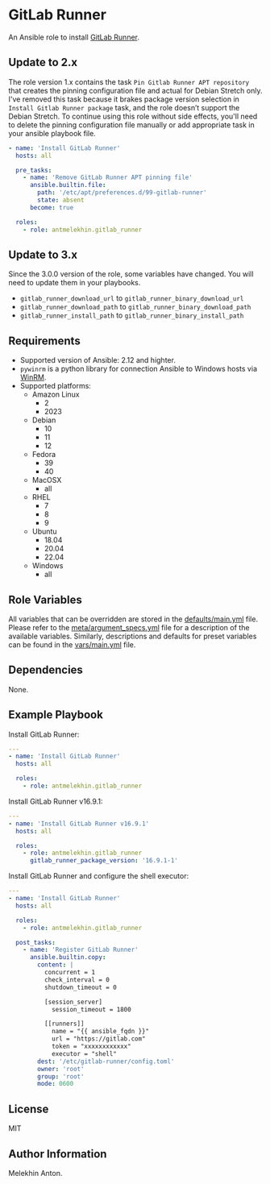 GitLab Runner
=============

An Ansible role to install [GitLab Runner](https://docs.gitlab.com/runner/).

Update to 2.x
-------------

The role version 1.x contains the task `Pin Gitlab Runner APT repository` that creates the pinning configuration file and actual for Debian Stretch only.
I've removed this task because it brakes package version selection in `Install Gitlab Runner package` task, and the role doesn’t support the Debian Stretch.
To continue using this role without side effects, you'll need to delete the pinning configuration file manually or add appropriate task in your ansible playbook file.

```yaml
- name: 'Install GitLab Runner'
  hosts: all

  pre_tasks:
    - name: 'Remove GitLab Runner APT pinning file'
      ansible.builtin.file:
        path: '/etc/apt/preferences.d/99-gitlab-runner'
        state: absent
      become: true

  roles:
    - role: antmelekhin.gitlab_runner
```

Update to 3.x
-------------

Since the 3.0.0 version of the role, some variables have changed. You will need to update them in your playbooks.

- `gitlab_runner_download_url` to `gitlab_runner_binary_download_url`
- `gitlab_runner_download_path` to `gitlab_runner_binary_download_path`
- `gitlab_runner_install_path` to `gitlab_runner_binary_install_path`

Requirements
------------

- Supported version of Ansible: 2.12 and highter.
- `pywinrm` is a python library for connection Ansible to Windows hosts via [WinRM](https://docs.ansible.com/ansible/latest/user_guide/windows_winrm.html).
- Supported platforms:
  - Amazon Linux
    - 2
    - 2023
  - Debian
    - 10
    - 11
    - 12
  - Fedora
    - 39
    - 40
  - MacOSX
    - all
  - RHEL
    - 7
    - 8
    - 9
  - Ubuntu
    - 18.04
    - 20.04
    - 22.04
  - Windows
    - all

Role Variables
--------------

All variables that can be overridden are stored in the [defaults/main.yml](https://github.com/antmelekhin/ansible-role-gitlab-runner/blob/main/defaults/main.yml) file.
Please refer to the [meta/argument_specs.yml](https://github.com/antmelekhin/ansible-role-gitlab-runner/blob/main/meta/argument_specs.yml) file for a description of the available variables.
Similarly, descriptions and defaults for preset variables can be found in the [vars/main.yml](https://github.com/antmelekhin/ansible-role-gitlab-runner/blob/main/vars/main.yml) file.

Dependencies
------------

None.

Example Playbook
----------------

Install GitLab Runner:

```yaml
---
- name: 'Install GitLab Runner'
  hosts: all

  roles:
    - role: antmelekhin.gitlab_runner
```

Install GitLab Runner v16.9.1:

```yaml
---
- name: 'Install GitLab Runner v16.9.1'
  hosts: all

  roles:
    - role: antmelekhin.gitlab_runner
      gitlab_runner_package_version: '16.9.1-1'
```

Install GitLab Runner and configure the shell executor:

```yaml
---
- name: 'Install GitLab Runner'
  hosts: all

  roles:
    - role: antmelekhin.gitlab_runner

  post_tasks:
    - name: 'Register GitLab Runner'
      ansible.builtin.copy:
        content: |
          concurrent = 1
          check_interval = 0
          shutdown_timeout = 0

          [session_server]
            session_timeout = 1800

          [[runners]]
            name = "{{ ansible_fqdn }}"
            url = "https://gitlab.com"
            token = "xxxxxxxxxxxx"
            executor = "shell"
        dest: '/etc/gitlab-runner/config.toml'
        owner: 'root'
        group: 'root'
        mode: 0600
```

License
-------

MIT

Author Information
------------------

Melekhin Anton.
